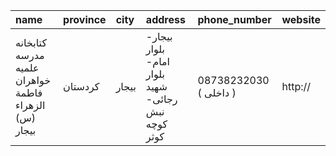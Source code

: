 | name                                                 | province   | city   | address                                            | phone_number           | website   |
|:-----------------------------------------------------|:-----------|:-------|:---------------------------------------------------|:-----------------------|:----------|
| کتابخانه مدرسه علمیه خواهران فاطمة الزهراء (س) بیجار | کردستان    | بیجار  | بیجار- بلوار امام- بلوار شهید رجائی- نبش کوچه کوثر | 08738232030 ( داخلی  ) | http://   |